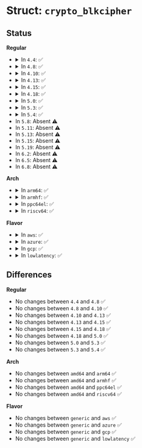 # Struct: <code>crypto_blkcipher</code>

## Status
<b>Regular</b>
<ul>
<li>
<details>
<summary>In <code>4.4</code>: ✅</summary>

```c
struct crypto_blkcipher {
    struct crypto_tfm base;
};
```
</details>
</li>
<li>
<details>
<summary>In <code>4.8</code>: ✅</summary>

```c
struct crypto_blkcipher {
    struct crypto_tfm base;
};
```
</details>
</li>
<li>
<details>
<summary>In <code>4.10</code>: ✅</summary>

```c
struct crypto_blkcipher {
    struct crypto_tfm base;
};
```
</details>
</li>
<li>
<details>
<summary>In <code>4.13</code>: ✅</summary>

```c
struct crypto_blkcipher {
    struct crypto_tfm base;
};
```
</details>
</li>
<li>
<details>
<summary>In <code>4.15</code>: ✅</summary>

```c
struct crypto_blkcipher {
    struct crypto_tfm base;
};
```
</details>
</li>
<li>
<details>
<summary>In <code>4.18</code>: ✅</summary>

```c
struct crypto_blkcipher {
    struct crypto_tfm base;
};
```
</details>
</li>
<li>
<details>
<summary>In <code>5.0</code>: ✅</summary>

```c
struct crypto_blkcipher {
    struct crypto_tfm base;
};
```
</details>
</li>
<li>
<details>
<summary>In <code>5.3</code>: ✅</summary>

```c
struct crypto_blkcipher {
    struct crypto_tfm base;
};
```
</details>
</li>
<li>
<details>
<summary>In <code>5.4</code>: ✅</summary>

```c
struct crypto_blkcipher {
    struct crypto_tfm base;
};
```
</details>
</li>
<li>
In <code>5.8</code>: Absent ⚠️
</li>
<li>
In <code>5.11</code>: Absent ⚠️
</li>
<li>
In <code>5.13</code>: Absent ⚠️
</li>
<li>
In <code>5.15</code>: Absent ⚠️
</li>
<li>
In <code>5.19</code>: Absent ⚠️
</li>
<li>
In <code>6.2</code>: Absent ⚠️
</li>
<li>
In <code>6.5</code>: Absent ⚠️
</li>
<li>
In <code>6.8</code>: Absent ⚠️
</li>
</ul>
<b>Arch</b>
<ul>
<li>
<details>
<summary>In <code>arm64</code>: ✅</summary>

```c
struct crypto_blkcipher {
    struct crypto_tfm base;
};
```
</details>
</li>
<li>
<details>
<summary>In <code>armhf</code>: ✅</summary>

```c
struct crypto_blkcipher {
    struct crypto_tfm base;
};
```
</details>
</li>
<li>
<details>
<summary>In <code>ppc64el</code>: ✅</summary>

```c
struct crypto_blkcipher {
    struct crypto_tfm base;
};
```
</details>
</li>
<li>
<details>
<summary>In <code>riscv64</code>: ✅</summary>

```c
struct crypto_blkcipher {
    struct crypto_tfm base;
};
```
</details>
</li>
</ul>
<b>Flavor</b>
<ul>
<li>
<details>
<summary>In <code>aws</code>: ✅</summary>

```c
struct crypto_blkcipher {
    struct crypto_tfm base;
};
```
</details>
</li>
<li>
<details>
<summary>In <code>azure</code>: ✅</summary>

```c
struct crypto_blkcipher {
    struct crypto_tfm base;
};
```
</details>
</li>
<li>
<details>
<summary>In <code>gcp</code>: ✅</summary>

```c
struct crypto_blkcipher {
    struct crypto_tfm base;
};
```
</details>
</li>
<li>
<details>
<summary>In <code>lowlatency</code>: ✅</summary>

```c
struct crypto_blkcipher {
    struct crypto_tfm base;
};
```
</details>
</li>
</ul>

## Differences
<b>Regular</b>
<ul>
<li>
No changes between <code>4.4</code> and <code>4.8</code> ✅
</li>
<li>
No changes between <code>4.8</code> and <code>4.10</code> ✅
</li>
<li>
No changes between <code>4.10</code> and <code>4.13</code> ✅
</li>
<li>
No changes between <code>4.13</code> and <code>4.15</code> ✅
</li>
<li>
No changes between <code>4.15</code> and <code>4.18</code> ✅
</li>
<li>
No changes between <code>4.18</code> and <code>5.0</code> ✅
</li>
<li>
No changes between <code>5.0</code> and <code>5.3</code> ✅
</li>
<li>
No changes between <code>5.3</code> and <code>5.4</code> ✅
</li>
</ul>
<b>Arch</b>
<ul>
<li>
No changes between <code>amd64</code> and <code>arm64</code> ✅
</li>
<li>
No changes between <code>amd64</code> and <code>armhf</code> ✅
</li>
<li>
No changes between <code>amd64</code> and <code>ppc64el</code> ✅
</li>
<li>
No changes between <code>amd64</code> and <code>riscv64</code> ✅
</li>
</ul>
<b>Flavor</b>
<ul>
<li>
No changes between <code>generic</code> and <code>aws</code> ✅
</li>
<li>
No changes between <code>generic</code> and <code>azure</code> ✅
</li>
<li>
No changes between <code>generic</code> and <code>gcp</code> ✅
</li>
<li>
No changes between <code>generic</code> and <code>lowlatency</code> ✅
</li>
</ul>
